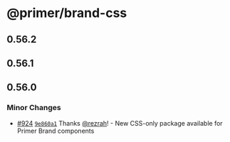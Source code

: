 # @primer/brand-css

## 0.56.2

## 0.56.1

## 0.56.0

### Minor Changes

- [#924](https://github.com/primer/brand/pull/924) [`9e860a1`](https://github.com/primer/brand/commit/9e860a17ed2d6aa9e4cc5c9ba9bc04da72730852) Thanks [@rezrah](https://github.com/rezrah)! - New CSS-only package available for Primer Brand components
